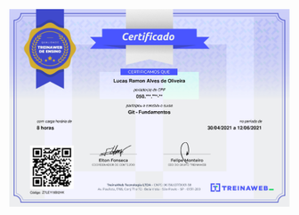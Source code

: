 <img src="https://raw.githubusercontent.com/lramon2001/lramon2001.github.io/master/docs/media/curso git_page-0001.jpg"/>
